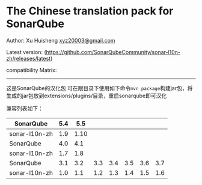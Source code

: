 The Chinese translation pack for SonarQube
=======

Author: Xu Huisheng <xyz20003@gmail.com>

Latest version: (https://github.com/SonarQubeCommunity/sonar-l10n-zh/releases/latest)

compatibility Matrix: 

---

这是SonarQube的汉化包
可在跟目录下使用如下命令`mvn package`构建jar包，将生成的jar包放到extensions/plugins/目录，重启sonarqube即可汉化

兼容列表如下：

SonarQube     |5.4|5.5 |   |   |   |   |   |
--------------|---|----|---|---|---|---|---|
sonar-l10n-zh |1.9|1.10|   |   |   |   |   |
SonarQube     |4.0|4.1 |   |   |   |   |   |
sonar-l10n-zh |1.7|1.8 |   |   |   |   |   |
SonarQube     |3.1|3.2 |3.3|3.4|3.5|3.6|3.7|
sonar-l10n-zh |1.0|1.1 |1.2|1.3|1.4|1.5|1.6|

